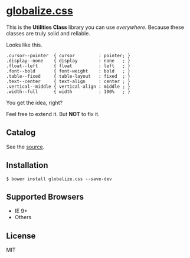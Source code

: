 # [globalize.css](dist/globalize.css)

This is the **Utilities Class** library you can use _everywhere_. Because these classes are truly solid and reliable.

Looks like this.

```
.cursor--pointer  { cursor         : pointer; }
.display--none    { display        : none   ; }
.float--left      { float          : left   ; }
.font--bold       { font-weight    : bold   ; }
.table--fixed     { table-layout   : fixed  ; }
.text--center     { text-align     : center ; }
.vertical--middle { vertical-align : middle ; }
.width--full      { width          : 100%   ; }
```

You get the idea, right?

Feel free to extend it. But __NOT__ to fix it.

## Catalog

See the [source](src).

## Installation

```
$ bower install globalize.css --save-dev
```

## Supported Browsers

- IE 9+
- Others

## License

MIT
